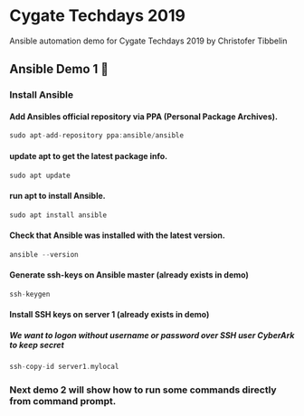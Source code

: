 # Cygate Techdays 2019
Ansible automation demo for Cygate Techdays 2019 by Christofer Tibbelin

## Ansible Demo 1 :dvd:

### Install Ansible

#### Add Ansibles official repository via PPA (Personal Package Archives).
```C
sudo apt-add-repository ppa:ansible/ansible
```

#### update apt to get the latest package info.
```C
sudo apt update
```

#### run apt to install Ansible.
```C
sudo apt install ansible
```

#### Check that Ansible was installed with the latest version.
```C
ansible --version
```
#### Generate ssh-keys on Ansible master (already exists in demo)
```C
ssh-keygen
```

#### Install SSH keys on server 1 (already exists in demo)
##### *We want to logon without username or password over SSH user CyberArk to keep secret*
```C
ssh-copy-id server1.mylocal
```

### Next demo 2 will show how to run some commands directly from command prompt.
